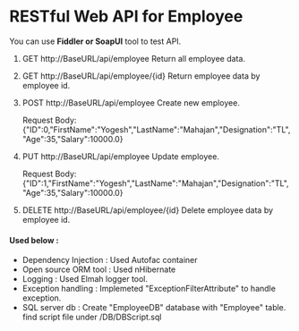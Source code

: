 # RESTful Web API for Employee
You can use **Fiddler or SoapUI** tool to test API.

1. GET http://BaseURL/api/employee
   Return all employee data.
   
2. GET http://BaseURL/api/employee/{id}
   Return employee data by employee id.
   
3. POST http://BaseURL/api/employee Create new employee.
   
   Request Body:
   {"ID":0,"FirstName":"Yogesh","LastName":"Mahajan","Designation":"TL","Age":35,"Salary":10000.0}
   
4. PUT http://BaseURL/api/employee Update employee.
   
   Request Body:
   {"ID":1,"FirstName":"Yogesh","LastName":"Mahajan","Designation":"TL","Age":35,"Salary":10000.0}
      
5. DELETE http://BaseURL/api/employee/{id}
   Delete employee data by employee id.


#### Used below : 
  - Dependency Injection : Used Autofac container
  - Open source ORM tool : Used nHibernate
  - Logging : Used Elmah logger tool.
  - Exception handling : Implemeted "ExceptionFilterAttribute" to handle exception. 
  - SQL server db : Create "EmployeeDB" database with "Employee" table. find script file under /DB/DBScript.sql


